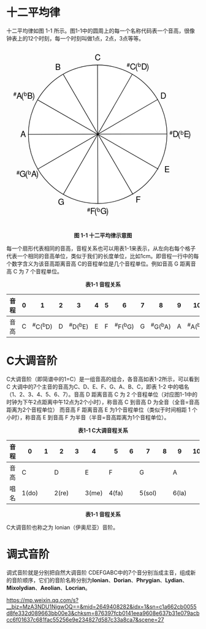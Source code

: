 # 十二平均律

十二平均律如图 1-1 所示。图1-1中的圆周上的每一个名称代码表一个音高，很像钟表上的12个时刻，每一个时刻叫做1点，2点，3点等等。

<div align="center">
<svg xmlns="http://www.w3.org/2000/svg" xmlns:xl="http://www.w3.org/1999/xlink" version="1.1" viewBox="0 0 360 360" width="30pc" height="30pc" xmlns:dc="http://purl.org/dc/elements/1.1/"><metadata> Produced by OmniGraffle 6.6 <dc:date>2024-07-18 08:51:54 +0000</dc:date></metadata><defs><font-face font-family="Helvetica Neue" font-size="16" panose-1="2 0 5 3 0 0 0 2 0 4" units-per-em="1000" underline-position="-100" underline-thickness="50" slope="0" x-height="517" cap-height="714" ascent="951.99585" descent="-212.99744" font-weight="500"><font-face-src><font-face-name name="HelveticaNeue"/></font-face-src></font-face><font-face font-family="Helvetica Neue" font-size="11" panose-1="2 0 5 3 0 0 0 2 0 4" units-per-em="1000" underline-position="-100" underline-thickness="50" slope="0" x-height="517" cap-height="714" ascent="951.99585" descent="-212.99744" font-weight="500"><font-face-src><font-face-name name="HelveticaNeue"/></font-face-src></font-face></defs><g stroke="none" stroke-opacity="1" stroke-dasharray="none" fill="none" fill-opacity="1"><title>Canvas 1</title><g><title>Layer 1</title><circle cx="169.5625" cy="170.0625" r="135.56272" fill="white"/><circle cx="169.5625" cy="170.0625" r="135.56272" stroke="black" stroke-linecap="round" stroke-linejoin="round" stroke-width="1"/><path d="M 169.30379 34.5 L 170.03476 305.53106 L 170.02027 305.625" stroke="black" stroke-linecap="round" stroke-linejoin="round" stroke-width="1"/><path d="M 305.125 169.5625 L 34.093941 170.29347 L 34 170.27898" stroke="black" stroke-linecap="round" stroke-linejoin="round" stroke-width="1"/><path d="M 237.2748 52.482812 L 102.39231 287.56808 L 102.332787 287.64219" stroke="black" stroke-linecap="round" stroke-linejoin="round" stroke-width="1"/><path d="M 287.02524 101.971006 L 52.670945 238.11957 L 52.582343 238.154" stroke="black" stroke-linecap="round" stroke-linejoin="round" stroke-width="1"/><path d="M 102.332787 53.19929 L 238.48136 287.55359 L 238.51577 287.64219" stroke="black" stroke-linecap="round" stroke-linejoin="round" stroke-width="1"/><path d="M 52.844592 103.21198 L 287.92986 238.09447 L 288.00397 238.154" stroke="black" stroke-linecap="round" stroke-linejoin="round" stroke-width="1"/><text transform="translate(163.5625 10.276001)" fill="black"><tspan font-family="Helvetica Neue" font-size="16" font-weight="500" x=".224" y="15" textLength="11.552">C</tspan></text><text transform="translate(292.02524 85.276)" fill="black"><tspan font-family="Helvetica Neue" font-size="16" font-weight="500" x=".368" y="15" textLength="11.264">D</tspan></text><text transform="translate(299.875 229.276)" fill="black"><tspan font-family="Helvetica Neue" font-size="16" font-weight="500" x=".112" y="15" textLength="9.776">E</tspan></text><text transform="translate(243.51577 288.901)" fill="black"><tspan font-family="Helvetica Neue" font-size="16" font-weight="500" x=".408" y="15" textLength="9.184">F</tspan></text><text transform="translate(91.5 293.41819)" fill="black"><tspan font-family="Helvetica Neue" font-size="16" font-weight="500" x=".428" y="15" textLength="12.144">G</tspan></text><text transform="translate(18 160.8385)" fill="black"><tspan font-family="Helvetica Neue" font-size="16" font-weight="500" x=".316" y="15" textLength="10.368">A</tspan></text><text transform="translate(86.332787 28.97529)" fill="black"><tspan font-family="Helvetica Neue" font-size="16" font-weight="500" x=".02" y="15" textLength="10.96">B</tspan></text><text transform="translate(226.51577 28.258813)" fill="black"><tspan font-family="Helvetica Neue" font-size="11" font-weight="500" fill="black" x="0" y="10" textLength="6.116">#</tspan><tspan font-family="Helvetica Neue" font-size="16" font-weight="500" fill="black" x="6.116" y="15" textLength="15.696">C(</tspan><tspan font-family="Helvetica Neue" font-size="11" font-weight="500" fill="black" x="21.812" y="10" textLength="6.523">b</tspan><tspan font-family="Helvetica Neue" font-size="16" font-weight="500" fill="black" x="28.335" y="15" textLength="15.408">D)</tspan></text><text transform="translate(310.125 160.8385)" fill="black"><tspan font-family="Helvetica Neue" font-size="11" font-weight="500" fill="black" x="0" y="10" textLength="6.116">#</tspan><tspan font-family="Helvetica Neue" font-size="16" font-weight="500" fill="black" x="6.116" y="15" textLength="15.408">D(</tspan><tspan font-family="Helvetica Neue" font-size="11" font-weight="500" fill="black" x="21.524" y="10" textLength="6.523">b</tspan><tspan font-family="Helvetica Neue" font-size="16" font-weight="500" fill="black" x="28.047" y="15" textLength="13.92">E)</tspan></text><text transform="translate(148.92428 311.401)" fill="black"><tspan font-family="Helvetica Neue" font-size="11" font-weight="500" fill="black" x="0" y="10" textLength="6.116">#</tspan><tspan font-family="Helvetica Neue" font-size="16" font-weight="500" fill="black" x="6.116" y="15" textLength="13.328">F(</tspan><tspan font-family="Helvetica Neue" font-size="11" font-weight="500" fill="black" x="19.444" y="10" textLength="6.523">b</tspan><tspan font-family="Helvetica Neue" font-size="16" font-weight="500" fill="black" x="25.967" y="15" textLength="16.288">G)</tspan></text><text transform="translate(10.625 238.651)" fill="black"><tspan font-family="Helvetica Neue" font-size="11" font-weight="500" fill="black" x="0" y="10" textLength="6.116">#</tspan><tspan font-family="Helvetica Neue" font-size="16" font-weight="500" fill="black" x="6.116" y="15" textLength="16.288">G(</tspan><tspan font-family="Helvetica Neue" font-size="11" font-weight="500" fill="black" x="22.404" y="10" textLength="6.523">b</tspan><tspan font-family="Helvetica Neue" font-size="16" font-weight="500" fill="black" x="28.927" y="15" textLength="14.512">A)</tspan></text><text transform="translate(4.5823435 85.276)" fill="black"><tspan font-family="Helvetica Neue" font-size="11" font-weight="500" fill="black" x="0" y="10" textLength="6.116">#</tspan><tspan font-family="Helvetica Neue" font-size="16" font-weight="500" fill="black" x="6.116" y="15" textLength="14.512">A(</tspan><tspan font-family="Helvetica Neue" font-size="11" font-weight="500" fill="black" x="20.628" y="10" textLength="6.523">b</tspan><tspan font-family="Helvetica Neue" font-size="16" font-weight="500" fill="black" x="27.151" y="15" textLength="15.104">B)</tspan></text></g></g></svg>
  </div>
<div align="center"><b>图 1-1 十二平均律示意图</b></div>

每一个扇形代表相同的音高，音程关系也可以用表1-1来表示，从左向右每个格子代表一个相同的音高单位，类似于我们的长度单位，比如1cm。即音程一行中的每个数字含义为该音高距离音高 C的音程单位是几个音程单位。例如音高 G 距离音高 C 为 7 个音程单位。

<div align="center"><b>表1-1 音程关系</b></div>

| 音程 | 0    | 1                            | 2    | 3                            | 4    | 5    | 6                            | 7    | 8                            | 9    | 10                           | 11   | 12   |
| ---- | ---- | ---------------------------- | ---- | ---------------------------- | ---- | ---- | ---------------------------- | ---- | ---------------------------- | ---- | ---------------------------- | ---- | ---- |
| 音高 | C    | <sup>#</sup>C(<sup>b</sup>D) | D    | <sup>#</sup>D(<sup>b</sup>E) | E    | F    | <sup>#</sup>F(<sup>b</sup>G) | G    | <sup>#</sup>G(<sup>b</sup>A) | A    | <sup>#</sup>A(<sup>b</sup>B) | B    | C    |



# C大调音阶

C大调音阶（即简谱中的1=C）是一组音高的组合，各音高如表1-2所示，可以看到 C 大调中的7个主音的音高为C、D、E、F、G、A、B、C，即表 1-2 中的唱名（1、2、3、4、5、6、7）。音高 D 距离音高 C 为 2 个音程单位（对应图1-1中的时钟为下午2点距离中午12点为2个小时），称音高 C 到音高 D 为全音（全音=音高距离为2个音程单位） 而音高 F 距离音高 E 为1个音程单位（类似于时间相距 1 个小时），称音高 E 到音高 F 为半音（半音=音高距离为1个音程单位）。

<div align="center"><b>表1-1 C大调音程关系</b></div>

| 音程 | 0     | 1    | 2     | 3    | 4     | 5     | 6    | 7      | 8    | 9     | 10   | 11    | 12   |
| ---- | ----- | ---- | ----- | ---- | ----- | ----- | ---- | ------ | ---- | ----- | ---- | ----- | ---- |
| 音高 | C     |      | D     |      | E     | F     |      | G      |      | A     |      | B     | C    |
| 唱名 | 1(do) |      | 2(re) |      | 3(me) | 4(fa) |      | 5(sol) |      | 6(la) |      | 7(si) |      |



<div align="center"><b>表1-1 音程关系</b></div>

C大调音阶也称之为 Ionian（伊奥尼亚）音阶。

# 调式音阶

调式音阶就是分别把自然大调音阶 CDEFGABC中的7个音分别当成主音，组成新的音阶顺序，它们的音阶名称分别为**Ionian**、**Dorian**、**Phrygian**、**Lydian**、**Mixolydian**、**Aeolian**、**Locrian**。

https://mp.weixin.qq.com/s?__biz=MzA3NDU1NjgwOQ==&mid=2649408282&idx=1&sn=c1a662cb0055d8fe332d089663bb00e3&chksm=876397fcb0141eea9608e637b31e079acbcc6f01637c681fac55256e9e234827d587c33a8ca7&scene=27
